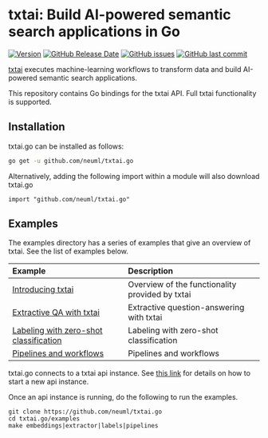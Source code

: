 # txtai: Build AI-powered semantic search applications in Go

[![Version](https://img.shields.io/github/release/neuml/txtai.go.svg?style=flat&color=success)](https://github.com/neuml/txtai.go/releases)
[![GitHub Release Date](https://img.shields.io/github/release-date/neuml/txtai.go.svg?style=flat&color=blue)](https://github.com/neuml/txtai.go/releases)
[![GitHub issues](https://img.shields.io/github/issues/neuml/txtai.go.svg?style=flat&color=success)](https://github.com/neuml/txtai.go/issues)
[![GitHub last commit](https://img.shields.io/github/last-commit/neuml/txtai.go.svg?style=flat&color=blue)](https://github.com/neuml/txtai.go)

[txtai](https://github.com/neuml/txtai) executes machine-learning workflows to transform data and build AI-powered semantic search applications.

This repository contains Go bindings for the txtai API. Full txtai functionality is supported.

## Installation
txtai.go can be installed as follows:

```bash
go get -u github.com/neuml/txtai.go
```

Alternatively, adding the following import within a module will also download txtai.go

```golang
import "github.com/neuml/txtai.go"
```

## Examples
The examples directory has a series of examples that give an overview of txtai. See the list of examples below.

| Example     |      Description      |
|:----------|:-------------|
| [Introducing txtai](https://github.com/neuml/txtai.go/blob/master/examples/embeddings.go) | Overview of the functionality provided by txtai |
| [Extractive QA with txtai](https://github.com/neuml/txtai.go/blob/master/examples/extractor.go) | Extractive question-answering with txtai |
| [Labeling with zero-shot classification](https://github.com/neuml/txtai.go/blob/master/examples/labels.go) | Labeling with zero-shot classification |
| [Pipelines and workflows](https://github.com/neuml/txtai.go/blob/master/examples/pipelines.go) | Pipelines and workflows |

txtai.go connects to a txtai api instance. See [this link](https://github.com/neuml/txtai#api) for details on how to start a new api instance.

Once an api instance is running, do the following to run the examples.

```
git clone https://github.com/neuml/txtai.go
cd txtai.go/examples
make embeddings|extractor|labels|pipelines
```
